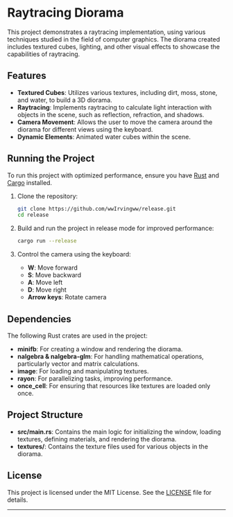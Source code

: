 # Raytracing Diorama

This project demonstrates a raytracing implementation, using various techniques studied in the field of computer graphics. The diorama created includes textured cubes, lighting, and other visual effects to showcase the capabilities of raytracing.

## Features

- **Textured Cubes**: Utilizes various textures, including dirt, moss, stone, and water, to build a 3D diorama.
- **Raytracing**: Implements raytracing to calculate light interaction with objects in the scene, such as reflection, refraction, and shadows.
- **Camera Movement**: Allows the user to move the camera around the diorama for different views using the keyboard.
- **Dynamic Elements**: Animated water cubes within the scene.
  
## Running the Project

To run this project with optimized performance, ensure you have [Rust](https://www.rust-lang.org/) and [Cargo](https://doc.rust-lang.org/cargo/) installed.

1. Clone the repository:
   ```bash
   git clone https://github.com/wwIrvingww/release.git
   cd release
   ```

2. Build and run the project in release mode for improved performance:
   ```bash
   cargo run --release
   ```

3. Control the camera using the keyboard:
   - **W**: Move forward
   - **S**: Move backward
   - **A**: Move left
   - **D**: Move right
   - **Arrow keys**: Rotate camera

## Dependencies

The following Rust crates are used in the project:

- **minifb**: For creating a window and rendering the diorama.
- **nalgebra & nalgebra-glm**: For handling mathematical operations, particularly vector and matrix calculations.
- **image**: For loading and manipulating textures.
- **rayon**: For parallelizing tasks, improving performance.
- **once_cell**: For ensuring that resources like textures are loaded only once.

## Project Structure

- **src/main.rs**: Contains the main logic for initializing the window, loading textures, defining materials, and rendering the diorama.
- **textures/**: Contains the texture files used for various objects in the diorama.

## License

This project is licensed under the MIT License. See the [LICENSE](LICENSE) file for details.

---
